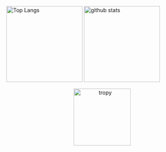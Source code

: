 <p align="left"> 
  <img alt="Top Langs" height="200px" src="https://github-readme-stats.vercel.app/api/top-langs/?username=arakisota&layout=compact&count_private=true&show_icons=true&theme=onedark" />
  <img alt="github stats" height="200px" src="https://github-readme-stats.vercel.app/api?username=arakisota&count_private=true&show_icons=true&show_icons=true&theme=onedark" />
</p>

<p align="center">
  <img alt="tropy" height="150px" src="https://github-profile-trophy.vercel.app/?username=arakisota&theme=onedark&column=8" />
</p>


<!--
[![trophy](https://github-profile-trophy.vercel.app/?username=arakisota&theme=onedark&column=8
)](https://github.com/ryo-ma/github-profile-trophy)
**arakisota/arakisota** is a ✨ _special_ ✨ repository because its `README.md` (this file) appears on your GitHub profile.

Here are some ideas to get you started:

- 🔭 I’m currently working on ...
- 🌱 I’m currently learning ...
- 👯 I’m looking to collaborate on ...
- 🤔 I’m looking for help with ...
- 💬 Ask me about ...
- 📫 How to reach me: ...
- 😄 Pronouns: ...
- ⚡ Fun fact: ...
-->
